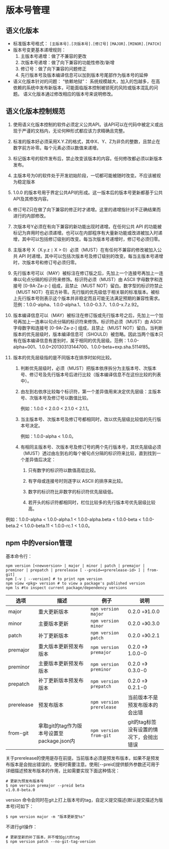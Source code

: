 # 版本号管理

## 语义化版本

- 标准版本号格式：
  `[主版本号].[次版本号].[修订号]`
  `[MAJOR].[MINOR].[PATCH]`
- 版本号变更基本递增规则：
  1. 主版本号递增：做了不兼容的更改
  2. 次版本号递增：做了向下兼容的功能性修改/新增
  3. 修订号：做了向下兼容的问题修正
  4.  先行版本号及版本编译信息可以加到版本号尾部作为版本号的延伸
- 语义化版本针对的问题：
    “依赖地狱”： 系统规模越大，加入的包越多，在高依赖的系统中发布新版本，可能面临版本控制被锁死的风险或版本混乱的问题。
    语义化版本通过修改相应的版本号来说明修改。
## 语义化版本控制规范

1. 使用语义化版本控制的软件必须定义公共API。该API可以在代码中被定义或出现于严谨的文档内，无论何种形式都应该力求精确且完整。

3. 标准的版本好必须采用X.Y.Z的格式，其中X、Y、Z为非负的整数，且禁止在数字前方补零。每个元素必须以数值来递增。

4. 标记版本号的软件发布后，禁止改变该版本的内容。任何修改都必须以新版本发布。

5. 主版本号为0的软件处于开发初始阶段，一切都可能被随时改变。不应该被视为稳定版本

6. 1.0.0 的版本号用于界定公共API的形成。这一版本后的版本号更新都基于公共API及其修改内容。

7. 修订号Z只在做了向下兼容的修正时才递增。这里的递增指针对不正确结果而进行的内部修改。

8. 次版本号Y必须在有向下兼容的新功能出现时递增。在任何公共 API 的功能被标记为弃用时也必须递增。也可以在内部程序有大量新功能或改进被加入时递增，其中可以包括修订级别的改变。每当次版本号递增时，修订号必须归零。

9. 主版本号 X（X.y.z `|` X > 0）必须（MUST）在有任何不兼容的修改被加入公共 API 时递增。其中可以包括次版本号及修订级别的改变。每当主版本号递增时，次版本号和修订号必须归零。

10. 先行版本号可以（MAY）被标注在修订版之后，先加上一个连接号再加上一连串以句点分隔的标识符来修饰。标识符必须（MUST）由 ASCII 字母数字和连接号 [0-9A-Za-z-] 组成，且禁止（MUST NOT）留白。数字型的标识符禁止（MUST NOT）在前方补零。先行版的优先级低于相关联的标准版本。被标上先行版本号则表示这个版本并非稳定而且可能无法满足预期的兼容性需求。范例：1.0.0-alpha、1.0.0-alpha.1、1.0.0-0.3.7、1.0.0-x.7.z.92。

11. 版本编译信息可以（MAY）被标注在修订版或先行版本号之后，先加上一个加号再加上一连串以句点分隔的标识符来修饰。标识符必须（MUST）由 ASCII 字母数字和连接号 [0-9A-Za-z-] 组成，且禁止（MUST NOT）留白。当判断版本的优先层级时，版本编译信息可（SHOULD）被忽略。因此当两个版本只有在版本编译信息有差别时，属于相同的优先层级。范例：1.0.0-alpha+001、1.0.0+20130313144700、1.0.0-beta+exp.sha.5114f85。

12. 版本的优先层级指的是不同版本在排序时如何比较。
    
    1.  判断优先层级时，必须（MUST）把版本依序拆分为主版本号、次版本号、修订号及先行版本号后进行比较（版本编译信息不在这份比较的列表中）。
        
    2.  由左到右依序比较每个标识符，第一个差异值用来决定优先层级：主版本号、次版本号及修订号以数值比较。
        
        例如：1.0.0 < 2.0.0 < 2.1.0 < 2.1.1。
        
    3.  当主版本号、次版本号及修订号都相同时，改以优先层级比较低的先行版本号决定。
        
        例如：1.0.0-alpha < 1.0.0。
        
    4.  有相同主版本号、次版本号及修订号的两个先行版本号，其优先层级必须（MUST）透过由左到右的每个被句点分隔的标识符来比较，直到找到一个差异值后决定：
        
        1.  只有数字的标识符以数值高低比较。
            
        2.  有字母或连接号时则逐字以 ASCII 的排序来比较。
            
        3.  数字的标识符比非数字的标识符优先层级低。
            
        4.  若开头的标识符都相同时，栏位比较多的先行版本号优先层级比较高。
            
  例如：1.0.0-alpha < 1.0.0-alpha.1 < 1.0.0-alpha.beta < 1.0.0-beta < 1.0.0-beta.2 < 1.0.0-beta.11 < 1.0.0-rc.1 < 1.0.0。

## npm 中的version管理
基本命令行：

```shell
npm version [<newversion> | major | minor | patch | premajor | preminor | prepatch | prerelease [ --preid=<prerelease-id> ] | from-git]
npm [-v | --version] # to print npm version
npm view <pkg> version # to view a package's published version
npm ls #to inspect current package/dependency versions
```

| 选项       | 描述                                       | 例子                     | 说明                                      |
| ---------- | ------------------------------------------ | ------------------------ | ----------------------------------------- |
| major      | 重大更新版本                               | `npm version major`      | 0.2.0 =》1.0.0                            |
| minor      | 主要版本更新                               | `npm version minor`      | 0.2.0 =》0.3.0                            |
| patch      | 补丁更新版本                               | `npm version patch`      | 0.2.0 =》0.2.1                            |
| premajor   | 重大版本更新预发布版本                     | `npm version premajor`   | 0.2.0 =》1.0.0-0                          |
| preminor   | 主要版本更新预发布版本                     | `npm version preminor`   | 0.2.0 =》0.3.0-0                          |
| prepatch   | 补丁更新版本预发布版本                     | `npm version prepatch`   | 0.2.0 =》0.2.1-0                          |
| prerelease | 预发布版本                                 | `npm version prerelease` | 当前版本不是预发布版本的会出错            |
| from-git   | 拿取git的tag作为版本号设置至package.json内 | `npm version from-git`   | git的tag标签没有设置的情况下，会抛出错误 |

关于prerelease的使用是存在前提。当前版本必须是预发布版本，如果不是预发布版本是会抛出错误的，使用时需要注意。使用[--preid]提供额外参数还可用于详细描述预发布版本的作用，比如需要实现下面这种情况：

```shell
# 更新为预发布版本号
$ npm version premajor --preid beta
v1.0.0-beta.0
```

version 命令会同时在git上打上版本号的tag，自定义提交描述(默认提交描述为版本号)可如下：
```shell
$ npm version major -m "版本更新至%s"

```

不进行git操作：
```shell
# 更新至新的补丁版本，并不增加git的tag
$ npm version patch --no-git-tag-version
```



